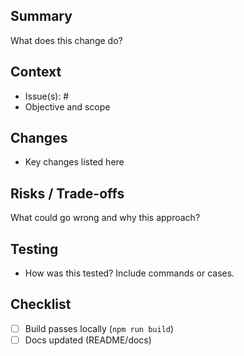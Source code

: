 ## Summary

What does this change do?

## Context

- Issue(s): #
- Objective and scope

## Changes

- Key changes listed here

## Risks / Trade-offs

What could go wrong and why this approach?

## Testing

- How was this tested? Include commands or cases.

## Checklist

- [ ] Build passes locally (`npm run build`)
- [ ] Docs updated (README/docs)
